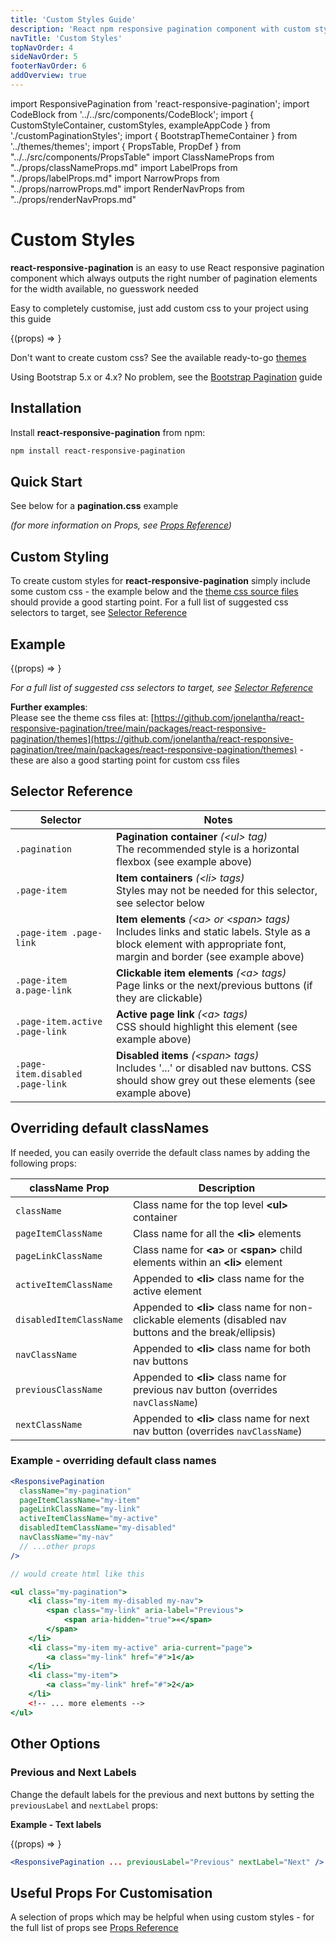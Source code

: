 ```yaml
---
title: 'Custom Styles Guide'
description: 'React npm responsive pagination component with custom styling'
navTitle: 'Custom Styles'
topNavOrder: 4
sideNavOrder: 5
footerNavOrder: 6
addOverview: true
---
```


import ResponsivePagination from 'react-responsive-pagination';
import CodeBlock from '../../src/components/CodeBlock';
import { CustomStyleContainer, customStyles, exampleAppCode } from './customPaginationStyles';
import { BootstrapThemeContainer } from '../themes/themes';
import { PropsTable, PropDef } from "../../src/components/PropsTable"
import ClassNameProps from "../props/classNameProps.md"
import LabelProps from "../props/labelProps.md"
import NarrowProps from "../props/narrowProps.md"
import RenderNavProps from "../props/renderNavProps.md"

# Custom Styles

**react-responsive-pagination** is an easy to use React responsive pagination component which always outputs the right number of pagination elements for the width available, no guesswork needed

Easy to completely customise, just add custom css to your project using this guide

<CustomStyleContainer hasBorder>
  {(props) => <ResponsivePagination {...props} />}
</CustomStyleContainer>
  
Don't want to create custom css? See the available ready-to-go [themes](/themes)

Using Bootstrap 5.x or 4.x? No problem, see the [Bootstrap Pagination](/bootstrap-pagination) guide

## Installation

Install **react-responsive-pagination** from npm:

```bash
npm install react-responsive-pagination
```

## Quick Start

<CodeBlock code={exampleAppCode} language='jsx' title='MyApp.js'/>

See below for a **pagination.css** example

_(for more information on Props, see [Props Reference](/props))_

## Custom Styling

To create custom styles for **react-responsive-pagination** simply include some custom css - the example below and the [theme css source files](https://github.com/jonelantha/react-responsive-pagination/tree/main/packages/react-responsive-pagination/themes) should provide a good starting point. For a full list of suggested css selectors to target, see [Selector Reference](#selector-reference)

## Example

<CustomStyleContainer hasBorder>
  {(props) => <ResponsivePagination {...props} />}
</CustomStyleContainer>
  
<CodeBlock code={customStyles} language='css' previewSize={6} title='pagination.css'/>

_For a full list of suggested css selectors to target, see [Selector Reference](#selector-reference)_

**Further examples**:  
Please see the theme css files at: [https://github.com/jonelantha/react-responsive-pagination/tree/main/packages/react-responsive-pagination/themes](https://github.com/jonelantha/react-responsive-pagination/tree/main/packages/react-responsive-pagination/themes) - these are also a good starting point for custom css files

## Selector Reference

| Selector                         | Notes                                                                                                                                                                   |
| -------------------------------- | ----------------------------------------------------------------------------------------------------------------------------------------------------------------------- |
| `.pagination`                    | **Pagination container** _(\<ul> tag)_<br />The recommended style is a horizontal flexbox (see example above)                                                           |
| `.page-item`                     | **Item containers** _(\<li> tags)_<br />Styles may not be needed for this selector, see selector below                                                                  |
| `.page-item .page-link`          | **Item elements** _(\<a> or \<span> tags)_<br />Includes links and static labels. Style as a block element with appropriate font, margin and border (see example above) |
| `.page-item a.page-link`         | **Clickable item elements** _(\<a> tags)_<br />Page links or the next/previous buttons (if they are clickable)                                                          |
| `.page-item.active .page-link`   | **Active page link** _(\<a> tags)_<br />CSS should highlight this element (see example above)                                                                           |
| `.page-item.disabled .page-link` | **Disabled items** _(\<span> tags)_<br />Includes '...' or disabled nav buttons. CSS should show grey out these elements (see example above)                            |

## Overriding default classNames

If needed, you can easily override the default class names by adding the following props:

| className Prop          | Description                                                                                               |
| ----------------------- | --------------------------------------------------------------------------------------------------------- |
| `className`             | Class name for the top level **\<ul>** container                                                          |
| `pageItemClassName`     | Class name for all the **\<li>** elements                                                                 |
| `pageLinkClassName`     | Class name for **\<a>** or **\<span>** child elements within an **\<li>** element                         |
| `activeItemClassName`   | Appended to **\<li>** class name for the active element                                                   |
| `disabledItemClassName` | Appended to **\<li>** class name for non-clickable elements (disabled nav buttons and the break/ellipsis) |
| `navClassName`          | Appended to **\<li>** class name for both nav buttons                                                     |
| `previousClassName`     | Appended to **\<li>** class name for previous nav button (overrides `navClassName`)                       |
| `nextClassName`         | Appended to **\<li>** class name for next nav button (overrides `navClassName`)                           |

### Example - overriding default class names

```jsx
<ResponsivePagination
  className="my-pagination"
  pageItemClassName="my-item"
  pageLinkClassName="my-link"
  activeItemClassName="my-active"
  disabledItemClassName="my-disabled"
  navClassName="my-nav"
  // ...other props
/>

// would create html like this

<ul class="my-pagination">
    <li class="my-item my-disabled my-nav">
        <span class="my-link" aria-label="Previous">
            <span aria-hidden="true">«</span>
        </span>
    </li>
    <li class="my-item my-active" aria-current="page">
        <a class="my-link" href="#">1</a>
    </li>
    <li class="my-item">
        <a class="my-link" href="#">2</a>
    </li>
    <!-- ... more elements -->
</ul>

```

## Other Options

### Previous and Next Labels

Change the default labels for the previous and next buttons by setting the `previousLabel` and `nextLabel` props:

**Example - Text labels**

<BootstrapThemeContainer hasBorder>
  {(props) => <ResponsivePagination {...props} previousLabel="Previous" nextLabel="Next" />}
</BootstrapThemeContainer>
  
```jsx
<ResponsivePagination ... previousLabel="Previous" nextLabel="Next" />
```

## Useful Props For Customisation

A selection of props which may be helpful when using custom styles - for the full list of props see [Props Reference](/props)

<PropsTable>
  <ClassNameProps />
  <LabelProps />
  <RenderNavProps />
  <NarrowProps />
</PropsTable>
